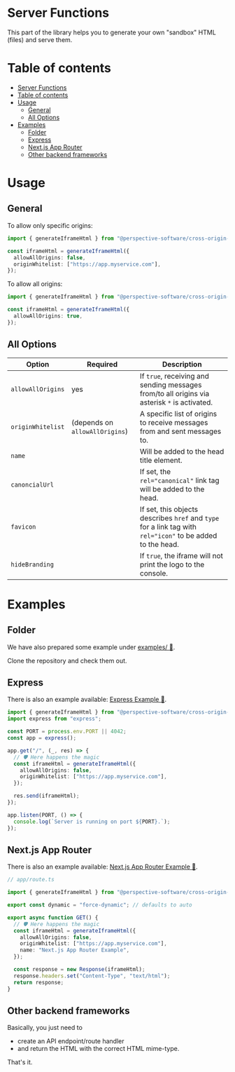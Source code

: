 # Server Functions

This part of the library helps you to generate your own "sandbox"
HTML (files) and serve them.

# Table of contents

<!-- TOC -->
* [Server Functions](#server-functions)
* [Table of contents](#table-of-contents)
* [Usage](#usage)
  * [General](#general)
  * [All Options](#all-options)
* [Examples](#examples)
  * [Folder](#folder)
  * [Express](#express)
  * [Next.js App Router](#nextjs-app-router)
  * [Other backend frameworks](#other-backend-frameworks)
<!-- TOC -->

# Usage

## General

To allow only specific origins:

```typescript
import { generateIframeHtml } from "@perspective-software/cross-origin-html-embed/server";

const iframeHtml = generateIframeHtml({
  allowAllOrigins: false,
  originWhitelist: ["https://app.myservice.com"],
});
```

To allow all origins:

```typescript
import { generateIframeHtml } from "@perspective-software/cross-origin-html-embed/server";

const iframeHtml = generateIframeHtml({
  allowAllOrigins: true,
});
```

## All Options

| Option            | Required                       | Description                                                                                                |
| ----------------- | ------------------------------ | ---------------------------------------------------------------------------------------------------------- |
| `allowAllOrigins` | yes                            | If `true`, receiving and sending messages from/to all origins via asterisk `*` is activated.               |
| `originWhitelist` | (depends on `allowAllOrigins`) | A specific list of origins to receive messages from and sent messages to.                                  |
| `name`            |                                | Will be added to the head title element.                                                                   |
| `canoncialUrl`    |                                | If set, the `rel="canonical"` link tag will be added to the head.                                          |
| `favicon`         |                                | If set, this objects describes `href` and `type` for a link tag with `rel="icon"` to be added to the head. |
| `hideBranding`    |                                | If `true`, the iframe will not print the logo to the console.                                              |

# Examples

## Folder

We have also prepared some example under [examples/ 🔗](./examples/).

Clone the repository and check them out.

## Express

There is also an example available: [Express Example 🔗](./examples/express).

```typescript
import { generateIframeHtml } from "@perspective-software/cross-origin-html-embed/server";
import express from "express";

const PORT = process.env.PORT || 4042;
const app = express();

app.get("/", (_, res) => {
  // 🛡️ Here happens the magic
  const iframeHtml = generateIframeHtml({
    allowAllOrigins: false,
    originWhitelist: ["https://app.myservice.com"],
  });

  res.send(iframeHtml);
});

app.listen(PORT, () => {
  console.log(`Server is running on port ${PORT}.`);
});
```

## Next.js App Router

There is also an example available: [Next.js App Router Example 🔗](./examples/nextjs-app-router).

```typescript
// app/route.ts

import { generateIframeHtml } from "@perspective-software/cross-origin-html-embed/server";

export const dynamic = "force-dynamic"; // defaults to auto

export async function GET() {
  // 🛡️ Here happens the magic
  const iframeHtml = generateIframeHtml({
    allowAllOrigins: false,
    originWhitelist: ["https://app.myservice.com"],
    name: "Next.js App Router Example",
  });

  const response = new Response(iframeHtml);
  response.headers.set("Content-Type", "text/html");
  return response;
}
```

## Other backend frameworks

Basically, you just need to

- create an API endpoint/route handler
- and return the HTML with the correct HTML mime-type.

That's it.
